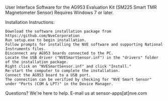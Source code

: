 User Interface Software for the AG953 Evaluation Kit (SM225 Smart TMR Magnetometer Sensor) Requires Windows 7 or later.

Installation Instructions:

    Download the software installation package from https://github.com/NveCorporation
    Run setup.exe to begin installation.
    Follow prompts for installing the NVE software and supporting National Instruments files.
    Disconnect any AG953 boards connected to the PC.
    Locate the USB driver ("NVESmartSensor.inf") in the "drivers" folder of the installation package.
    Right click on "NVESmartSensor.inf" and click "Install."
    Re-start the computer to complete the installation.
    Connect the AG953 board to a USB port.
    The connection can be verified by checking for "NVE Smart Sensor" under "Ports (COM & LPT)" in the Device Manager.

Questions? We're here to help. E-mail us at sensor-apps[at]nve.com
